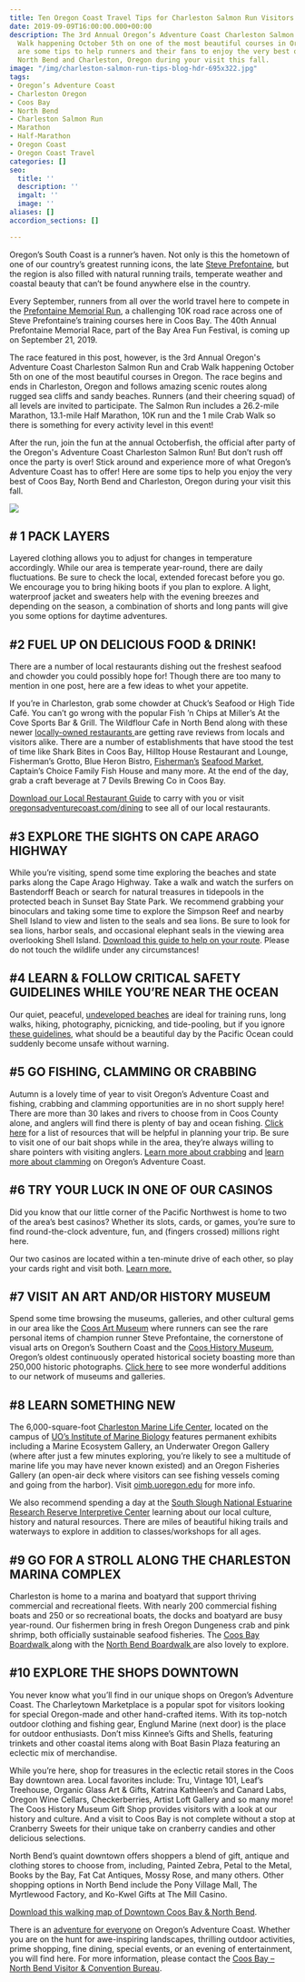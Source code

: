 ```yaml
---
title: Ten Oregon Coast Travel Tips for Charleston Salmon Run Visitors
date: 2019-09-09T16:00:00.000+00:00
description: The 3rd Annual Oregon’s Adventure Coast Charleston Salmon Run and Crab
  Walk happening October 5th on one of the most beautiful courses in Oregon. Here
  are some tips to help runners and their fans to enjoy the very best of Coos Bay,
  North Bend and Charleston, Oregon during your visit this fall.
image: "/img/charleston-salmon-run-tips-blog-hdr-695x322.jpg"
tags:
- Oregon’s Adventure Coast
- Charleston Oregon
- Coos Bay
- North Bend
- Charleston Salmon Run
- Marathon
- Half-Marathon
- Oregon Coast
- Oregon Coast Travel
categories: []
seo:
  title: ''
  description: ''
  imgalt: ''
  image: ''
aliases: []
accordion_sections: []

---
```

Oregon’s South Coast is a runner’s haven. Not only is this the hometown of one of our country’s greatest running icons, the late [Steve Prefontaine](/steve-prefontaine-story), but the region is also filled with natural running trails, temperate weather and coastal beauty that can’t be found anywhere else in the country.

Every September, runners from all over the world travel here to compete in the [Prefontaine Memorial Run](http://prefontainerun.com/), a challenging 10K road race across one of Steve Prefontaine’s training courses here in Coos Bay. The 40th Annual Prefontaine Memorial Race, part of the Bay Area Fun Festival, is coming up on September 21, 2019.

The race featured in this post, however, is the 3rd Annual Oregon's Adventure Coast Charleston Salmon Run and Crab Walk happening October 5th on one of the most beautiful courses in Oregon. The race begins and ends in Charleston, Oregon and follows amazing scenic routes along rugged sea cliffs and sandy beaches. Runners (and their cheering squad) of all levels are invited to participate. The Salmon Run includes a 26.2-mile Marathon, 13.1-mile Half Marathon, 10K run and the 1 mile Crab Walk so there is something for every activity level in this event!

After the run, join the fun at the annual Octoberfish, the official after party of the Oregon's Adventure Coast Charleston Salmon Run! But don’t rush off once the party is over! Stick around and experience more of what Oregon’s Adventure Coast has to offer! Here are some tips to help you enjoy the very best of Coos Bay, North Bend and Charleston, Oregon during your visit this fall.

![](/img/octoberfish-event-medium.jpg)

## # 1 PACK LAYERS

Layered clothing allows you to adjust for changes in temperature accordingly. While our area is temperate year-round, there are daily fluctuations. Be sure to check the local, extended forecast before you go. We encourage you to bring hiking boots if you plan to explore. A light, waterproof jacket and sweaters help with the evening breezes and depending on the season, a combination of shorts and long pants will give you some options for daytime adventures.

## #2 FUEL UP ON DELICIOUS FOOD & DRINK!

There are a number of local restaurants dishing out the freshest seafood and chowder you could possibly hope for! Though there are too many to mention in one post, here are a few ideas to whet your appetite.

If you’re in Charleston, grab some chowder at Chuck’s Seafood or High Tide Café. You can’t go wrong with the popular Fish ’n Chips at Miller’s At the Cove Sports Bar & Grill. The Wildflour Cafe in North Bend along with these newer [locally-owned restaurants ](/blog/2018-05-08-four-new-oregon-coast-restaurants-you-need-to-try)are getting rave reviews from locals and visitors alike. There are a number of establishments that have stood the test of time like Shark Bites in Coos Bay, Hilltop House Restaurant and Lounge, Fisherman’s Grotto, Blue Heron Bistro, [Fisherman’s](http://fishermensseafoodmarket.com/) [Seafood Market](http://fishermensseafoodmarket.com/), Captain’s Choice Family Fish House and many more. At the end of the day, grab a craft beverage at 7 Devils Brewing Co in Coos Bay.

[Download our Local Restaurant Guide](https://app.forestry.io/sites/2lzmjp3bn6gdfg/body-media//img/restaurant-brochure-04-19.pdf) to carry with you or visit [oregonsadventurecoast.com/dining](https://oregonsadventurecoast.com/dining/) to see all of our local restaurants.

## #3 EXPLORE THE SIGHTS ON CAPE ARAGO HIGHWAY

While you’re visiting, spend some time exploring the beaches and state parks along the Cape Arago Highway. Take a walk and watch the surfers on Bastendorff Beach or search for natural treasures in tidepools in the protected beach in Sunset Bay State Park. We recommend grabbing your binoculars and taking some time to explore the Simpson Reef and nearby Shell Island to view and listen to the seals and sea lions. Be sure to look for sea lions, harbor seals, and occasional elephant seals in the viewing area overlooking Shell Island. [Download this guide to help on your route](https://www.oregonsadventurecoast.com/img/cape-arago-loop-itinerary-2018.pdf). Please do not touch the wildlife under any circumstances!

## #4 LEARN & FOLLOW CRITICAL SAFETY GUIDELINES WHILE YOU’RE NEAR THE OCEAN

Our quiet, peaceful, [undeveloped beaches](/undeveloped-beaches) are ideal for training runs, long walks, hiking, photography, picnicking, and tide-pooling, but if you ignore [these guidelines](/blog/eight-ways-to-stay-safe-on-the-beaches-along-the-oregon-coast), what should be a beautiful day by the Pacific Ocean could suddenly become unsafe without warning.

## #5 GO FISHING, CLAMMING OR CRABBING

Autumn is a lovely time of year to visit Oregon’s Adventure Coast and fishing, crabbing and clamming opportunities are in no short supply here! There are more than 30 lakes and rivers to choose from in Coos County alone, and anglers will find there is plenty of bay and ocean fishing. [Click here](/fishing) for a list of resources that will be helpful in planning your trip. Be sure to visit one of our bait shops while in the area, they’re always willing to share pointers with visiting anglers. [Learn more about crabbing](/crabbing-clamming) and [learn more about clamming](/clamming) on Oregon’s Adventure Coast.

## #6 TRY YOUR LUCK IN ONE OF OUR CASINOS

Did you know that our little corner of the Pacific Northwest is home to two of the area’s best casinos? Whether its slots, cards, or games, you’re sure to find round-the-clock adventure, fun, and (fingers crossed) millions right here.

Our two casinos are located within a ten-minute drive of each other, so play your cards right and visit both.  [Learn more.](/blog/try-your-luck-on-oregon-s-adventure-coast)

## #7 VISIT AN ART AND/OR HISTORY MUSEUM

Spend some time browsing the museums, galleries, and other cultural gems in our area like the [Coos Art Museum](http://www.coosart.org/) where runners can see the rare personal items of champion runner Steve Prefontaine, the cornerstone of visual arts on Oregon’s Southern Coast and the [Coos History Museum](https://cooshistory.org/), Oregon’s oldest continuously operated historical society boasting more than 250,000 historic photographs. [Click here](https://oregonsadventurecoast.com/art-history-culture/) to see more wonderful additions to our network of museums and galleries.

## #8 LEARN SOMETHING NEW

The 6,000-square-foot [Charleston Marine Life Center](http://www.charlestonmarinelifecenter.com/), located on the campus of [UO’s Institute of Marine Biology](https://oimb.uoregon.edu/) features permanent exhibits including a Marine Ecosystem Gallery, an Underwater Oregon Gallery (where after just a few minutes exploring, you’re likely to see a multitude of marine life you may have never known existed) and an Oregon Fisheries Gallery (an open-air deck where visitors can see fishing vessels coming and going from the harbor). Visit [oimb.uoregon.edu](https://oimb.uoregon.edu/) for more info.

We also recommend spending a day at the [South Slough National Estuarine Research Reserve Interpretive Center](https://www.oregon.gov/oprd/NATRES/pages/rs_faqcoastal.aspx#What_is_a_Research_Reserve_) learning about our local culture, history and natural resources. There are miles of beautiful hiking trails and waterways to explore in addition to classes/workshops for all ages.

## #9 GO FOR A STROLL ALONG THE CHARLESTON MARINA COMPLEX

Charleston is home to a marina and boatyard that support thriving commercial and recreational fleets. With nearly 200 commercial fishing boats and 250 or so recreational boats, the docks and boatyard are busy year-round. Our fishermen bring in fresh Oregon Dungeness crab and pink shrimp, both officially sustainable seafood fisheries. The [Coos Bay Boardwalk ](https://www.tripadvisor.com/Attraction_Review-g51813-d2043717-Reviews-Coos_Bay_Boardwalk-Coos_Bay_Oregon.html)along with the [North Bend Boardwalk ](https://www.tripadvisor.com/LocationPhotoDirectLink-g51993-i113552277-North_Bend_Oregon.html)are also lovely to explore.

## #10 EXPLORE THE SHOPS DOWNTOWN

You never know what you’ll find in our unique shops on Oregon’s Adventure Coast. The Charleytown Marketplace is a popular spot for visitors looking for special Oregon-made and other hand-crafted items. With its top-notch outdoor clothing and fishing gear, Englund Marine (next door) is the place for outdoor enthusiasts. Don’t miss Kinnee’s Gifts and Shells, featuring trinkets and other coastal items along with Boat Basin Plaza featuring an eclectic mix of merchandise.

While you’re here, shop for treasures in the eclectic retail stores in the Coos Bay downtown area. Local favorites include: Tru, Vintage 101, Leaf’s Treehouse, Organic Glass Art & Gifts, Katrina Kathleen’s and Canard Labs, Oregon Wine Cellars, Checkerberries, Artist Loft Gallery and so many more! The Coos History Museum Gift Shop provides visitors with a look at our history and culture. And a visit to Coos Bay is not complete without a stop at Cranberry Sweets for their unique take on cranberry candies and other delicious selections.

North Bend’s quaint downtown offers shoppers a blend of gift, antique and clothing stores to choose from, including, Painted Zebra, Petal to the Metal, Books by the Bay, Fat Cat Antiques, Mossy Rose, and many others. Other shopping options in North Bend include the Pony Village Mall, The Myrtlewood Factory, and Ko-Kwel Gifts at The Mill Casino.

[Download this walking map of Downtown Coos Bay & North Bend](/img/walking-map-cbnb.pdf).

There is an [adventure for everyone](/adventure) on Oregon’s Adventure Coast. Whether you are on the hunt for awe-inspiring landscapes, thrilling outdoor activities, prime shopping, fine dining, special events, or an evening of entertainment, you will find here. For more information, please contact the [Coos Bay – North Bend Visitor & Convention Bureau](/contact).